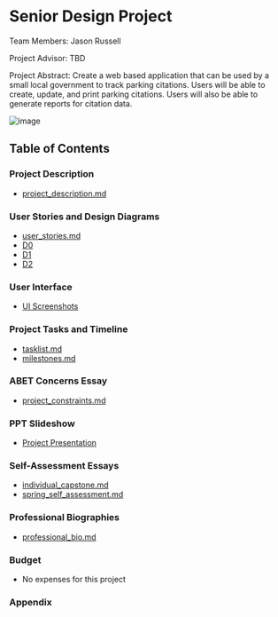 # Senior Design Project

Team Members: Jason Russell

Project Advisor: TBD

Project Abstract: Create a web based application that can be used by a small local government to track parking citations. Users will be able to create, update, and print parking citations. Users will also be able to generate reports for citation data. 

![image](https://github.com/user-attachments/assets/62af6ddf-37ba-40ba-96f7-b733a1d341fb)

## Table of Contents

### Project Description 
- [project_description.md](Essays/project_description.md)
### User Stories and Design Diagrams 
- [user_stories.md](Essays/user_stories.md)
- [D0](Design_Diagrams/Design_Diagram_D0.png)
- [D1](Design_Diagrams/Design_Diagram_D1.png)
- [D2](Design_Diagrams/Design_Diagram_D2.png)
### User Interface
- [UI Screenshots](/UI_screenshots)

### Project Tasks and Timeline
- [tasklist.md](Essays/tasklist.md)
- [milestones.md](Essays/milestones.md)
### ABET Concerns Essay
- [project_constraints.md](Essays/project_constraints.md)
### PPT Slideshow
- [Project Presentation](https://mailuc-my.sharepoint.com/:p:/g/personal/russej7_mail_uc_edu/EdUto87qbsJDjODo-rll5YwBv5HZsxzS0MR_TEFViN1pXg)
### Self-Assessment Essays
- [individual_capstone.md](Essays/invidual_capstone.md)
- [spring_self_assessment.md](Essays/spring_self_assessment.md)
### Professional Biographies 
- [professional_bio.md](Essays/professional_bio.md)
### Budget
- No expenses for this project 
### Appendix

